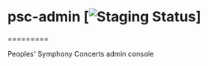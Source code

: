 # psc-admin [![Staging Status](https://www.codeship.io/projects/71338ec0-487f-0130-e312-1231381d8b8c/status?branch=master)]
=========

Peoples' Symphony Concerts admin console
